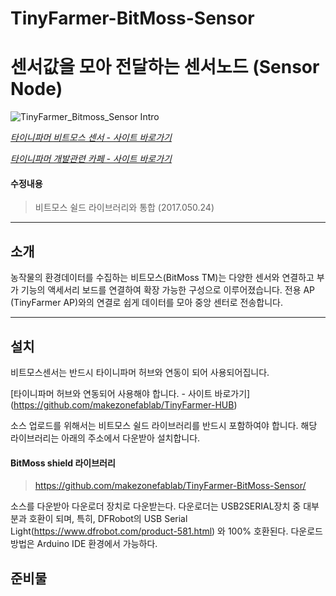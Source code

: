# TinyFarmer-BitMoss-Sensor

센서값을 모아 전달하는 센서노드 (Sensor Node)
==========================

![TinyFarmer_Bitmoss_Sensor Intro](https://github.com/makezonefablab/TinyFarmer-BitMoss-Sensor/blob/master/img/bitmossSensor1.png)  

[*타이니파머 비트모스 센서 - 사이트 바로가기*](http://106.240.234.10/mediafarmHome/?page_id=14036)

[*타이니파머 개발관련 카페 - 사이트 바로가기*](http://cafe.naver.com/makezone#)



#### 수정내용
> 비트모스 쉴드 라이브러리와 통합 (2017.050.24)



 
 --------------
 소개
 --------------
농작물의 환경데이터를 수집하는 비트모스(BitMoss TM)는 다양한 센서와 연결하고 부가 기능의 액세서리 보드를 연결하여 확장 가능한 구성으로 이루어졌습니다.
전용 AP (TinyFarmer AP)와의 연결로 쉽게 데이터를 모아 중앙 센터로 전송합니다.

 
 
 
 --------------
 설치
 --------------
비트모스센서는 반드시 타이니파머 허브와 연동이 되어 사용되어집니다.


[타이니파머 허브와 연동되어 사용해야 합니다. - 사이트 바로가기]
(https://github.com/makezonefablab/TinyFarmer-HUB)


소스 업로드를 위해서는 비트모스 쉴드 라이브러리를 반드시 포함하여야 합니다. 해당 라이브러리는 아래의 주소에서 다운받아 설치합니다.



#### BitMoss shield 라이브러리

> https://github.com/makezonefablab/TinyFarmer-BitMoss-Sensor/


소스를 다운받아 다운로더 장치로 다운받는다. 다운로더는 USB2SERIAL장치 중 대부분과 호환이 되며, 특히, DFRobot의 USB Serial Light(https://www.dfrobot.com/product-581.html) 와 100% 호환된다. 
다운로드 방법은 Arduino IDE 환경에서 가능하다.




준비물
--------------



